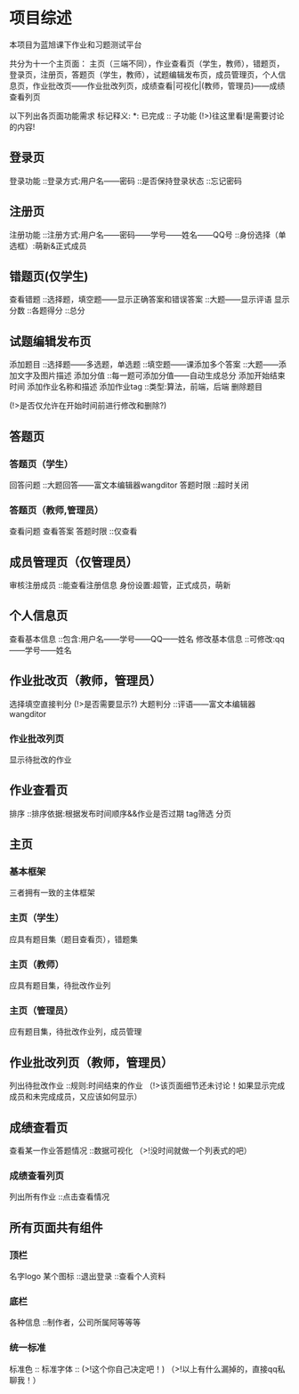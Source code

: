 # 项目综述

本项目为蓝旭课下作业和习题测试平台

共分为十一个主页面：
主页（三端不同），作业查看页（学生，教师），错题页，登录页，注册页，答题页（学生，教师），试题编辑发布页，成员管理页，个人信息页，作业批改页——作业批改列页，成绩查看|可视化|(教师，管理员)——成绩查看列页

以下列出各页面功能需求
标记释义:
    *: 已完成
    :: 子功能
    (!>)往这里看!是需要讨论的内容!

## 登录页

登录功能
::登录方式:用户名——密码
::是否保持登录状态
::忘记密码

## 注册页

注册功能
::注册方式:用户名——密码——学号——姓名——QQ号
::身份选择（单选框）:萌新&正式成员

## 错题页(仅学生)

查看错题
::选择题，填空题——显示正确答案和错误答案
::大题——显示评语
显示分数
::各题得分
::总分

## 试题编辑发布页

添加题目
::选择题——多选题，单选题
::填空题——课添加多个答案
::大题——添加文字及图片描述
添加分值
::每一题可添加分值——自动生成总分
添加开始结束时间
添加作业名称和描述
添加作业tag
::类型:算法，前端，后端
删除题目

(!>是否仅允许在开始时间前进行修改和删除?)

## 答题页

### 答题页（学生）

回答问题
::大题回答——富文本编辑器wangditor
答题时限
::超时关闭

### 答题页（教师,管理员）

查看问题
查看答案
答题时限
::仅查看

## 成员管理页（仅管理员）

审核注册成员
::能查看注册信息
身份设置:超管，正式成员，萌新

## 个人信息页

查看基本信息
::包含:用户名——学号——QQ——姓名
修改基本信息
::可修改:qq——学号——姓名

## 作业批改页（教师，管理员）

选择填空直接判分
(!>是否需要显示?)
大题判分
::评语——富文本编辑器wangditor

### 作业批改列页

显示待批改的作业

## 作业查看页

排序
::排序依据:根据发布时间顺序&&作业是否过期
tag筛选
分页

## 主页

### 基本框架

三者拥有一致的主体框架

### 主页（学生）

应具有题目集（题目查看页），错题集

### 主页（教师）

应具有题目集，待批改作业列

### 主页（管理员）

应有题目集，待批改作业列，成员管理

## 作业批改列页（教师，管理员）

列出待批改作业
::规则:时间结束的作业
（!>该页面细节还未讨论！如果显示完成成员和未完成成员，又应该如何显示）

## 成绩查看页

查看某一作业答题情况
::数据可视化
（>!没时间就做一个列表式的吧）

### 成绩查看列页

列出所有作业
::点击查看情况

## 所有页面共有组件

### 顶栏

名字logo
某个图标
::退出登录
::查看个人资料

### 底栏

各种信息
::制作者，公司所属阿等等等

### 统一标准

标准色
::
标准字体
::
(>!这个你自己决定吧！)
（>!以上有什么漏掉的，直接qq私聊我！）

